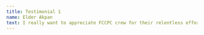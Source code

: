 ```yaml
---
title: Testimonial 1
name: Elder Akpan
text: I really want to appreciate FCCPC crew for their relentless effort to help me get a change of the gas cooker I bought from LG that became faulty after 3months, the FCCPC's intervention made it easy for me to get quality service for my money. A very big thank you to FCCPC, I must say you are reliable.
---
```


